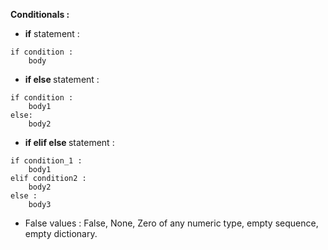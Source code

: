 **Conditionals :**

* <b>if</b> statement :

```python3
if condition :
	body
```

* <b> if else </b> statement :

```python3
if condition :
	body1
else:
	body2
```

* <b> if elif else </b> statement :

```python3
if condition_1 :
	body1
elif condition2 :
	body2
else :
	body3
```

* False values : False, None, Zero of any numeric type, empty sequence, empty dictionary.